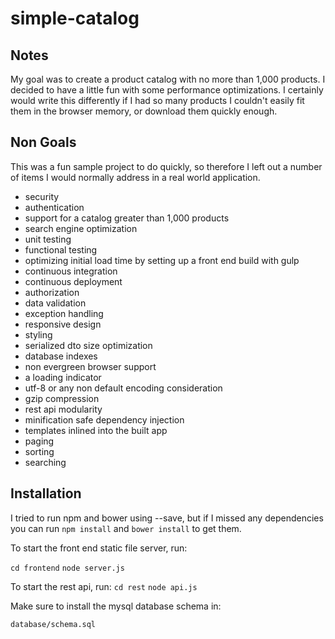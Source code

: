 # simple-catalog

## Notes

My goal was to create a product catalog with no more than 1,000 products.  I decided to have a little fun with
some performance optimizations.  I certainly would write this differently if I had so many products I couldn't easily 
fit them in the browser memory, or download them quickly enough.

## Non Goals

This was a fun sample project to do quickly, so therefore I left out a number of items I would normally address
in a real world application.

- security
- authentication
- support for a catalog greater than 1,000 products
- search engine optimization
- unit testing
- functional testing
- optimizing initial load time by setting up a front end build with gulp
- continuous integration
- continuous deployment
- authorization
- data validation
- exception handling
- responsive design
- styling
- serialized dto size optimization
- database indexes
- non evergreen browser support
- a loading indicator
- utf-8 or any non default encoding consideration
- gzip compression
- rest api modularity
- minification safe dependency injection
- templates inlined into the built app
- paging
- sorting
- searching

## Installation

I tried to run npm and bower using --save, but if I missed any dependencies you can run
`npm install` 
and
`bower install` 
to get them.

To start the front end static file server, run:

`cd frontend`
`node server.js`

To start the rest api, run:
`cd rest`
`node api.js`

Make sure to install the mysql database schema in:

`database/schema.sql`

